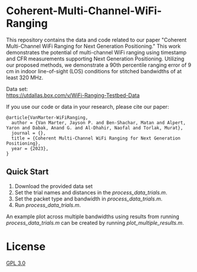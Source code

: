 # Coherent-Multi-Channel-WiFi-Ranging

This repository contains the data and code related to our paper "Coherent Multi-Channel WiFi Ranging for Next Generation Positioning." This work demonstrates the potential of multi-channel WiFi ranging using timestamp and CFR measurements supporting Next Generation Positioning. Utilizing our proposed methods, we demonstrate a 90th percentile ranging error of 9 cm in indoor line-of-sight (LOS) conditions for stitched bandwidths of at least 320 MHz.

Data set:  
https://utdallas.box.com/v/WiFi-Ranging-Testbed-Data

If you use our code or data in your research, please cite our paper:  
```
@article{VanMarter-WiFiRanging,
  author = {Van Marter, Jayson P. and Ben-Shachar, Matan and Alpert, Yaron and Dabak, Anand G. and Al-Dhahir, Naofal and Torlak, Murat},
  journal = {}, 
  title = {Coherent Multi-Channel WiFi Ranging for Next Generation Positioning}, 
  year = {2023},
}
```

## Quick Start

1. Download the provided data set
2. Set the trial names and distances in the _process_data_trials.m_.
3. Set the packet type and bandwidth in _process_data_trials.m_.
4. Run _process_data_trials.m_.

An example plot across multiple bandwidths using results from running _process_data_trials.m_ can be created by running _plot_multiple_results.m_.

# License
[GPL 3.0](https://choosealicense.com/licenses/gpl-3.0/)
